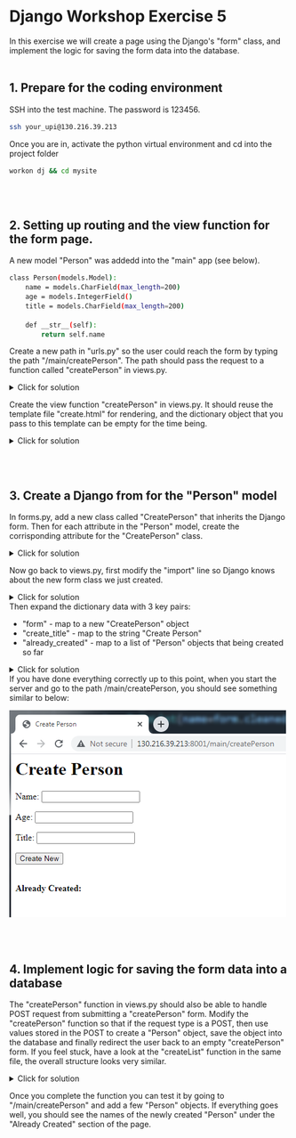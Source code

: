 # Django Workshop Exercise 5

In this exercise we will create a page using the Django's "form" class,  and implement the logic for saving the form data into the database. 
<br/><br/>
## 1. Prepare for the coding environment  

SSH into the test machine. The password is 123456.
```sh
ssh your_upi@130.216.39.213
```
Once you are in, activate the python virtual environment and cd into the project folder
```sh
workon dj && cd mysite
```
<br/><br/>

## 2. Setting up routing and the view function for the form page.
A new model "Person" was addedd into the "main" app (see below).
```sh
class Person(models.Model):
    name = models.CharField(max_length=200)
    age = models.IntegerField()
    title = models.CharField(max_length=200)

    def __str__(self):
        return self.name
```
Create a new path in "urls.py" so the user could reach the form by typing the path "/main/createPerson". The path should pass the request to a function called "createPerson" in views.py. 
<details>
  <summary>Click for solution</summary>
  
```sh
urlpatterns = [
        path('createPerson', views.createPerson),
        path('createList', views.createList),
        path('<str:name>', views.index),
        path('', views.home),   
]
```
</details>
    
Create the view function "createPerson" in views.py. It should reuse the template file "create.html" for rendering,  and the dictionary object that you pass to this template can be empty for the time being.
<details>
  <summary>Click for solution</summary>
      
```sh
def createPerson(request):
    data = {
    }
    return render(request, "main/create.html", data)
```
</details>
    
 <br/><br/>
    
## 3. Create a Django from for the "Person" model
In forms.py, add a new class called "CreatePerson" that inherits the Django form. Then for each attribute in the "Person" model, create the corrisponding attribute for the "CreatePerson" class.
    <details>
  <summary>Click for solution</summary>
      
```sh
class CreatePerson(forms.Form):
    name = forms.CharField(max_length=200)
    age = forms.IntegerField()
    title = forms.CharField(max_length=200)
```
</details>
    
Now go back to views.py, first modify the "import" line so Django knows about the new form class we just created.
    <details>
  <summary>Click for solution</summary>
      
```sh
from .forms import CreateNewList, CreatePerson
```
</details>
Then expand the dictionary data with 3 key pairs:
    
- "form" - map to a new "CreatePerson" object
- "create_title" - map to the string "Create Person"
- "already_created" - map to a list of "Person" objects that being created so far
<details>
  <summary>Click for solution</summary>
      
```sh
def createPerson(request):
    form = CreatePerson()
    already_created = Person.objects.all()
    data = {
        "form": form, 
        "create_title": "Create Person", 
        "already_created": already_created
    }
    return render(request, "main/create.html", data)
```
</details>
If you have done everything correctly up to this point, when you start the server and go to the path /main/createPerson, you should see something similar to below:
    
![alt text](https://github.com/phu004/django_part_five/blob/main/workshop5a.png)
    
 <br/><br/>
    
## 4. Implement logic for saving the form data into a database
The "createPerson" function in views.py should also be able to handle POST request from submitting a "createPerson" form. Modify the "createPerson" function so that if the request type is a POST, then use values stored in the POST to create a "Person" object, save the object into the database and finally redirect the user back to an empty "createPerson" form. If you feel stuck, have a look at the "createList" function in the same file, the overall structure looks very similar.
<details>
  <summary>Click for solution</summary>
      
```sh
def createPerson(request):
    if request.method == "POST":
        form = CreatePerson(request.POST)
        if form.is_valid():
            formData = form.cleaned_data
            p = Person(name=formData["name"], age=formData["age"], title=formData["title"])
            p.save()
        return HttpResponseRedirect("createPerson")
    else:
        form = CreatePerson()

    already_created = Person.objects.all()
    data = {
        "form": form, 
        "create_title": "Create Person", 
        "already_created": already_created
    }
    return render(request, "main/create.html", data)
```
</details>
    
Once you complete the function you can test it by going to "/main/createPerson" and add a few "Person" objects. If everything goes well, you should see the names of the newly created "Person" under the "Already Created" section of the page.


